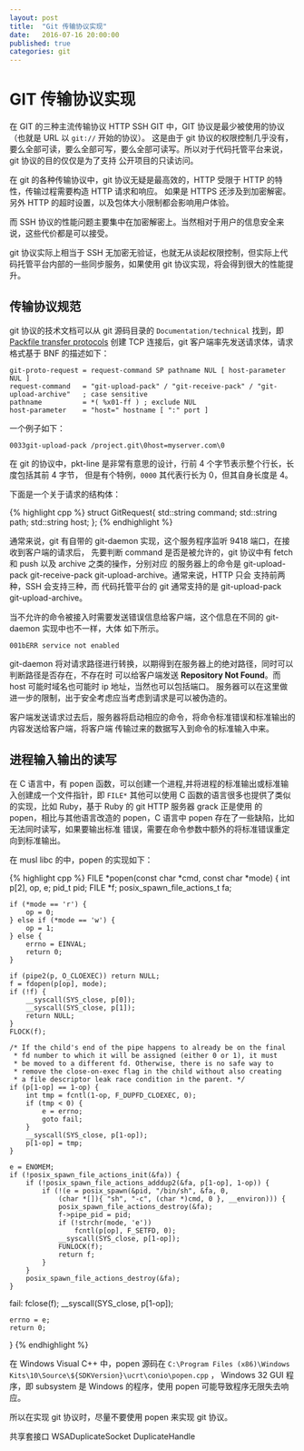 ```yaml
---
layout: post
title:  "Git 传输协议实现"
date:   2016-07-16 20:00:00
published: true
categories: git
---
```


# GIT 传输协议实现

在 GIT 的三种主流传输协议 HTTP SSH GIT 中，GIT 协议是最少被使用的协议（也就是 URL 以 `git://` 开始的协议）。
这是由于 git 协议的权限控制几乎没有，要么全部可读，要么全部可写，要么全部可读写。所以对于代码托管平台来说，
git 协议的目的仅仅是为了支持 公开项目的只读访问。

在 git 的各种传输协议中，git 协议无疑是最高效的，HTTP 受限于 HTTP 的特性，传输过程需要构造 HTTP 请求和响应。
如果是 HTTPS 还涉及到加密解密。另外 HTTP 的超时设置，以及包体大小限制都会影响用户体验。

而 SSH 协议的性能问题主要集中在加密解密上。当然相对于用户的信息安全来说，这些代价都是可以接受。

git 协议实际上相当于 SSH 无加密无验证，也就无从谈起权限控制，但实际上代码托管平台内部的一些同步服务，如果使用
git 协议实现，将会得到很大的性能提升。

## 传输协议规范

git 协议的技术文档可以从 git 源码目录的 `Documentation/technical` 找到，即 [Packfile transfer protocols](https://github.com/git/git/blob/master/Documentation/technical/pack-protocol.txt)
创建 TCP 连接后，git 客户端率先发送请求体，请求格式基于 BNF 的描述如下：

    git-proto-request = request-command SP pathname NUL [ host-parameter NUL ]
    request-command   = "git-upload-pack" / "git-receive-pack" / "git-upload-archive"   ; case sensitive
    pathname          = *( %x01-ff ) ; exclude NUL
    host-parameter    = "host=" hostname [ ":" port ]

一个例子如下：

`0033git-upload-pack /project.git\0host=myserver.com\0`

在 git 的协议中，pkt-line 是非常有意思的设计，行前 4 个字节表示整个行长，长度包括其前 4 字节，
但是有个特例，`0000` 其代表行长为 0，但其自身长度是 4。

下面是一个关于请求的结构体：

{% highlight cpp %}
struct GitRequest{
    std::string command;
    std::string path;
    std::string host;
};
{% endhighlight %}

通常来说，git 有自带的 git-daemon 实现，这个服务程序监听 9418 端口，在接收到客户端的请求后，
先要判断 command 是否是被允许的，git 协议中有 fetch 和 push 以及 archive 之类的操作，分别对应
的服务器上的命令是 git-upload-pack git-receive-pack git-upload-archive。通常来说，HTTP 只会
支持前两种，SSH 会支持三种，而 代码托管平台的 git 通常支持的是 git-upload-pack git-upload-archive。

当不允许的命令被接入时需要发送错误信息给客户端，这个信息在不同的 git-daemon 实现中也不一样，大体
如下所示。

`001bERR service not enabled`

git-daemon 将对请求路径进行转换，以期得到在服务器上的绝对路径，同时可以判断路径是否存在，不存在时
可以给客户端发送 **Repository Not Found**。而 host 可能时域名也可能时 ip 地址，当然也可以包括端口。
服务器可以在这里做进一步的限制，出于安全考虑应当考虑到请求是可以被伪造的。

客户端发送请求过去后，服务器将启动相应的命令，将命令标准错误和标准输出的内容发送给客户端，将客户端
传输过来的数据写入到命令的标准输入中来。

## 进程输入输出的读写

在 C 语言中，有 popen 函数，可以创建一个进程,并将进程的标准输出或标准输入创建成一个文件指针，即 `FILE*`
其他可以使用 C 函数的语言很多也提供了类似的实现，比如 Ruby，基于 Ruby 的 git HTTP 服务器 grack 正是使用
的 popen，相比与其他语言改造的 popen，C 语言中 popen 存在了一些缺陷，比如无法同时读写，如果要输出标准
错误，需要在命令参数中额外的将标准错误重定向到标准输出。

在 musl libc 的中，popen 的实现如下：

{% highlight cpp %}
FILE *popen(const char *cmd, const char *mode)
{
	int p[2], op, e;
	pid_t pid;
	FILE *f;
	posix_spawn_file_actions_t fa;

	if (*mode == 'r') {
		op = 0;
	} else if (*mode == 'w') {
		op = 1;
	} else {
		errno = EINVAL;
		return 0;
	}
	
	if (pipe2(p, O_CLOEXEC)) return NULL;
	f = fdopen(p[op], mode);
	if (!f) {
		__syscall(SYS_close, p[0]);
		__syscall(SYS_close, p[1]);
		return NULL;
	}
	FLOCK(f);

	/* If the child's end of the pipe happens to already be on the final
	 * fd number to which it will be assigned (either 0 or 1), it must
	 * be moved to a different fd. Otherwise, there is no safe way to
	 * remove the close-on-exec flag in the child without also creating
	 * a file descriptor leak race condition in the parent. */
	if (p[1-op] == 1-op) {
		int tmp = fcntl(1-op, F_DUPFD_CLOEXEC, 0);
		if (tmp < 0) {
			e = errno;
			goto fail;
		}
		__syscall(SYS_close, p[1-op]);
		p[1-op] = tmp;
	}

	e = ENOMEM;
	if (!posix_spawn_file_actions_init(&fa)) {
		if (!posix_spawn_file_actions_adddup2(&fa, p[1-op], 1-op)) {
			if (!(e = posix_spawn(&pid, "/bin/sh", &fa, 0,
			    (char *[]){ "sh", "-c", (char *)cmd, 0 }, __environ))) {
				posix_spawn_file_actions_destroy(&fa);
				f->pipe_pid = pid;
				if (!strchr(mode, 'e'))
					fcntl(p[op], F_SETFD, 0);
				__syscall(SYS_close, p[1-op]);
				FUNLOCK(f);
				return f;
			}
		}
		posix_spawn_file_actions_destroy(&fa);
	}
fail:
	fclose(f);
	__syscall(SYS_close, p[1-op]);

	errno = e;
	return 0;
}
{% endhighlight %}

在 Windows Visual C++ 中，popen 源码在 `C:\Program Files (x86)\Windows Kits\10\Source\${SDKVersion}\ucrt\conio\popen.cpp` ，
Windows 32 GUI 程序，即 subsystem 是 Windows 的程序，使用 popen 可能导致程序无限失去响应。

所以在实现 git 协议时，尽量不要使用 popen 来实现 git 协议。




共享套接口 WSADuplicateSocket DuplicateHandle